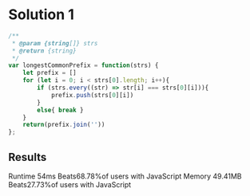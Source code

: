 # Solution 1  
```javascript
/**
 * @param {string[]} strs
 * @return {string}
 */
var longestCommonPrefix = function(strs) {
    let prefix = []
    for (let i = 0; i < strs[0].length; i++){
        if (strs.every((str) => str[i] === strs[0][i])){
            prefix.push(strs[0][i])
        }
        else{ break }
    }
    return(prefix.join(''))
};
```
## Results 
Runtime 54ms Beats68.78%of users with JavaScript
Memory 49.41MB Beats27.73%of users with JavaScript


